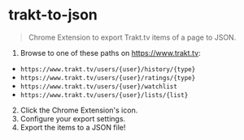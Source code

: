 # trakt-to-json

> Chrome Extension to export Trakt.tv items of a page to JSON.

1. Browse to one of these paths on https://www.trakt.tv:
  - `https://www.trakt.tv/users/{user}/history/{type}`
  - `https://www.trakt.tv/users/{user}/ratings/{type}`
  - `https://www.trakt.tv/users/{user}/watchlist`
  - `https://www.trakt.tv/users/{user}/lists/{list}`

2. Click the Chrome Extension's icon.
3. Configure your export settings. 
4. Export the items to a JSON file!